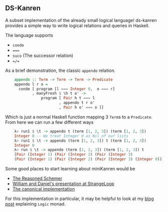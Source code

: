 ## DS-Kanren
A subset implementation of the already small logical language!
ds-kanren provides a simple way to write logical relations and queries
in Haskell.

The language supports

 - `conde`
 - `===`
 - `suco` (The successor relation)
 - `=/=`

As a brief demonstration, the classic `appendo` relation.

``` haskell
    appendo :: Term -> Term -> Term -> Predicate
    appendo l r o =
      conde [ program [l === Integer 0,  o === r]
            , manyFresh $ \h t o' ->
                program [ Pair h t === l
                        , appendo t r o'
                        , Pair h o' === o ]]
```

Which is just a normal Haskell function mapping 3 `Term`s to a
`Predicate`. From here we can run a few different ways

``` haskell
    λ> run1 $ \t -> appendo t (term [1, 2, 3]) (term [1, 2, 3])
    Integer 0 -- We treat Integer 0 as Nil of our lists
    λ> run1 $ \t -> appendo (term [1, 2, 3]) t (term [1, 2, 3])
    Integer 0
    λ> run $ \t -> appendo (term [1, 2, 3]) (term [1, 2, 3]) t
    [Pair (Integer 1) (Pair (Integer 2) (Pair (Integer 3)
    (Pair (Integer 1) (Pair (Integer 2) (Pair (Integer 3) (Integer 0))))))]
```

Some good places to start learning about miniKanren would be

 - [The Reasoned Schemer][reasoned]
 - [William and Daniel's presentation at StrangeLoop][slpresi]
 - [The canonical implementation][canonimpl]

For this implementation in particular, it may be helpful to look at my
[blog post][post] explaining `Logic` monad.

[reasoned]: http://www.amazon.com/The-Reasoned-Schemer-Daniel-Friedman/DP/0262562146
[slpresi]: http://www.infoq.com/presentations/miniKanren
[canonimpl]: https://github.com/miniKanren/miniKanren
[post]: http://jozefg.bitbucket.org/posts/2014-07-10-reading-logict.html
